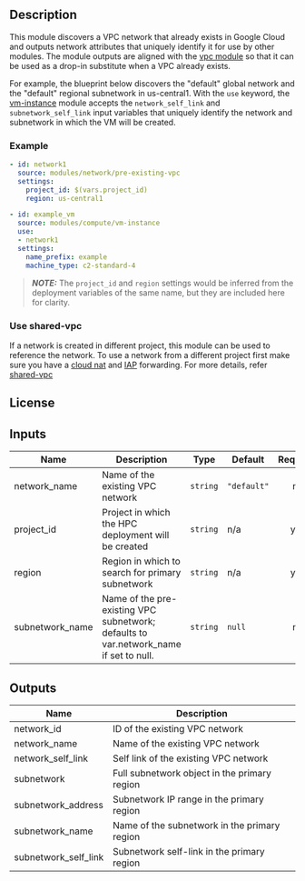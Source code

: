 ## Description

This module discovers a VPC network that already exists in Google Cloud and
outputs network attributes that uniquely identify it for use by other modules.
The module outputs are aligned with the [vpc module][vpc] so that it can be used
as a drop-in substitute when a VPC already exists.

For example, the blueprint below discovers the "default" global network and the
"default" regional subnetwork in us-central1. With the `use` keyword, the
[vm-instance] module accepts the `network_self_link` and `subnetwork_self_link`
input variables that uniquely identify the network and subnetwork in which the
VM will be created.

[vpc]: ../vpc/README.md
[vm-instance]: ../../compute/vm-instance/README.md

### Example

```yaml
- id: network1
  source: modules/network/pre-existing-vpc
  settings:
    project_id: $(vars.project_id)
    region: us-central1

- id: example_vm
  source: modules/compute/vm-instance
  use:
  - network1
  settings:
    name_prefix: example
    machine_type: c2-standard-4
```

> **_NOTE:_** The `project_id` and `region` settings would be inferred from the
> deployment variables of the same name, but they are included here for clarity.

### Use shared-vpc

If a network is created in different project, this module can be used to
reference the network. To use a network from a different project first make sure
you have a [cloud nat][cloudnat] and [IAP][iap] forwarding. For more details,
refer [shared-vpc][shared-vpc-doc]

[cloudnat]: https://cloud.google.com/nat/docs/overview
[iap]: https://cloud.google.com/iap/docs/using-tcp-forwarding
[shared-vpc-doc]: ../../../examples/README.md#hpc-slurm-sharedvpcyaml-community-badge-experimental-badge

## License

<!-- BEGINNING OF PRE-COMMIT-TERRAFORM DOCS HOOK -->
## Inputs

| Name | Description | Type | Default | Required |
|------|-------------|------|---------|:--------:|
| network\_name | Name of the existing VPC network | `string` | `"default"` | no |
| project\_id | Project in which the HPC deployment will be created | `string` | n/a | yes |
| region | Region in which to search for primary subnetwork | `string` | n/a | yes |
| subnetwork\_name | Name of the pre-existing VPC subnetwork; defaults to var.network\_name if set to null. | `string` | `null` | no |

## Outputs

| Name | Description |
|------|-------------|
| network\_id | ID of the existing VPC network |
| network\_name | Name of the existing VPC network |
| network\_self\_link | Self link of the existing VPC network |
| subnetwork | Full subnetwork object in the primary region |
| subnetwork\_address | Subnetwork IP range in the primary region |
| subnetwork\_name | Name of the subnetwork in the primary region |
| subnetwork\_self\_link | Subnetwork self-link in the primary region |

<!-- END OF PRE-COMMIT-TERRAFORM DOCS HOOK -->
